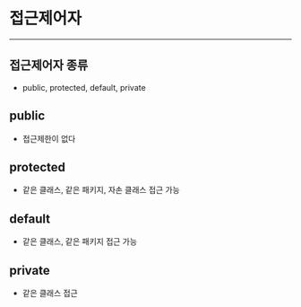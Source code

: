 # 접근제어자

* * *

## 접근제어자 종류
* public, protected, default, private


## public
* 접근제한이 없다

## protected
* 같은 클래스, 같은 패키지, 자손 클래스 접근 가능

## default
* 같은 클래스, 같은 패키지 접근 가능

## private
* 같은 클래스 접근

